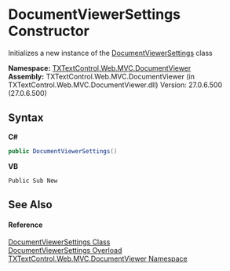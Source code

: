 # DocumentViewerSettings Constructor 
 

Initializes a new instance of the <a href="T_TXTextControl_Web_MVC_DocumentViewer_DocumentViewerSettings">DocumentViewerSettings</a> class

**Namespace:**&nbsp;<a href="N_TXTextControl_Web_MVC_DocumentViewer">TXTextControl.Web.MVC.DocumentViewer</a><br />**Assembly:**&nbsp;TXTextControl.Web.MVC.DocumentViewer (in TXTextControl.Web.MVC.DocumentViewer.dll) Version: 27.0.6.500 (27.0.6.500)

## Syntax

**C#**<br />
``` C#
public DocumentViewerSettings()
```

**VB**<br />
``` VB
Public Sub New
```


## See Also


#### Reference
<a href="T_TXTextControl_Web_MVC_DocumentViewer_DocumentViewerSettings">DocumentViewerSettings Class</a><br /><a href="Overload_TXTextControl_Web_MVC_DocumentViewer_DocumentViewerSettings__ctor">DocumentViewerSettings Overload</a><br /><a href="N_TXTextControl_Web_MVC_DocumentViewer">TXTextControl.Web.MVC.DocumentViewer Namespace</a><br />